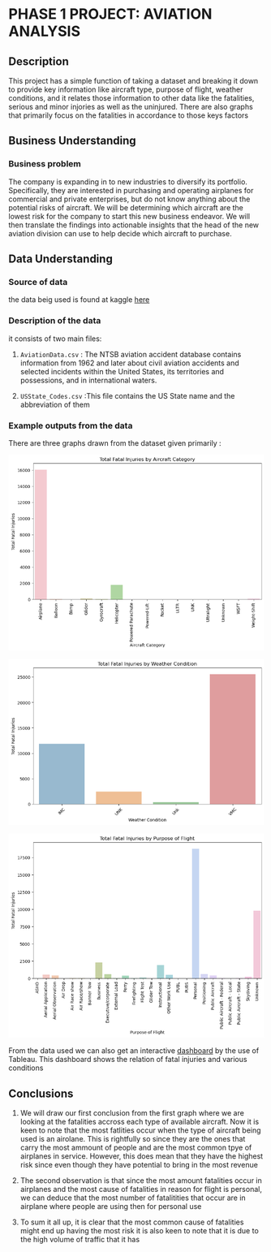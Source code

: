 # PHASE 1 PROJECT: AVIATION ANALYSIS

## Description
This project has a simple function of taking a dataset and breaking it down to provide key information like aircraft type, purpose of flight, weather conditions, and it relates those information to other data like the fatalities, serious and minor injories as well as the uninjured. There are also graphs that primarily focus on the fatalities in accordance to those keys factors


## Business Understanding

### Business problem
The company is expanding in to new industries to diversify its portfolio. Specifically, they are interested in purchasing and operating airplanes for commercial and private enterprises, but do not know anything about the potential risks of aircraft. We will be determining which aircraft are the lowest risk for the company to start this new business endeavor. We will then translate the findings into actionable insights that the head of the new aviation division can use to help decide which aircraft to purchase.


## Data Understanding
### Source of data
the data beig used is found at kaggle [here](https://www.kaggle.com/datasets/khsamaha/aviation-accident-database-synopses/data)

### Description of the data
it consists of two main files:
1) `AviationData.csv` : The NTSB aviation accident database contains information from 1962 and later about civil aviation accidents and selected incidents within the United States, its territories and possessions, and in international waters. 

2) `USState_Codes.csv` :This file contains the US State name and the abbreviation of them

### Example outputs from the data
There are three graphs drawn from the dataset given primarily :

![Total Fatal Injuries Per Aircraft Category](TotalFatalInjuriesPerAircraftCategory.png)


![Total Fatal Injuries By Weather Conditions](TotalFatalInjuriesByWeatherConditions.png)


![Total Fatal injuries by Purpose of Flight](TotalFatalInjuriesbyPurposeofFlight.png)

From the data used we can also get an interactive [dashboard](https://public.tableau.com/app/profile/alvin.ogam/viz/Fatal-Injuries-Under-Various-Conditions/Dashboard1) by the use of Tableau. This dashboard shows the relation of fatal injuries and various conditions

## Conclusions
1) We will draw our first conclusion from the first graph where we are looking at the fatalities accross each type of available aircraft. Now it is keen to note that the most fatlities occur when the type of aircraft being used is an airolane. This is rightfully so since they are the ones that carry the most ammount of people and are the most common tpye of airplanes in service. However, this does mean that they have the highest risk since even though they have potential to bring in the most revenue

2) The second observation is that since the most amount fatalities occur in airplanes and the most cause of fatalities in reason for flight is personal, we can deduce that the most number of fatalitities that occur are in airplane where people are using then for personal use

3) To sum it all up, it is clear that the most common cause of fatalities might end up having the most risk it is also keen to note that it is due to the high volume of traffic that it has
